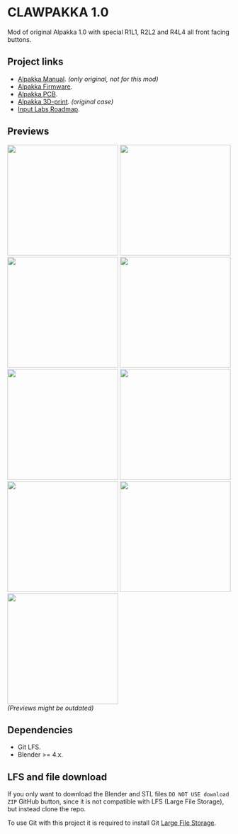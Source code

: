 # CLAWPAKKA 1.0

Mod of original Alpakka 1.0 with special R1L1, R2L2 and R4L4 all front facing buttons.
## Project links
- [Alpakka Manual](https://inputlabs.io/devices/alpakka/manual). _(only original, not for this mod)_
- [Alpakka Firmware](https://github.com/inputlabs/alpakka_firmware).
- [Alpakka PCB](https://github.com/inputlabs/alpakka_pcb).
- [Alpakka 3D-print](https://github.com/inputlabs/alpakka_case). _(original case)_
- [Input Labs Roadmap](https://github.com/orgs/inputlabs/projects/2/views/2).

## Previews
<span><img width='250px' src='./preview/top.png'/></span>
<span><img width='250px' src='./preview/front.png'/></span>
<span><img width='250px' src='./preview/bottom.png'/></span>
<span><img width='250px' src='./preview/side.png'/></span>
<span><img width='250px' src='./preview/diagonal1.png'/></span>
<span><img width='250px' src='./preview/diagonal2.png'/></span>
<span><img width='250px' src='./preview/diagonal3.png'/></span>
<span><img width='250px' src='./preview/trans1.png'/></span>
<span><img width='250px' src='./preview/trans2.png'/></span>
<br>*(Previews might be outdated)*

## Dependencies
- Git LFS.
- Blender >= 4.x.

## LFS and file download
If you only want to download the Blender and STL files `DO NOT USE download ZIP` GitHub button, since it is not compatible with LFS (Large File Storage), but instead clone the repo.

To use Git with this project it is required to install Git [Large File Storage](https://git-lfs.github.com).





